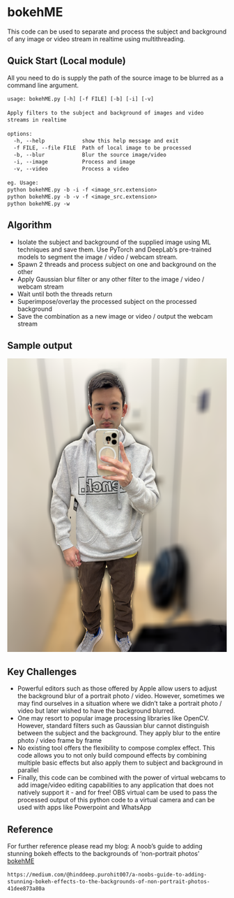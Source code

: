 # bokehME
This code can be used to separate and process the subject and background of any image or video stream in realtime using multithreading. 

## Quick Start (Local module)

All you need to do is supply the path of the source image to be blurred as a command line argument.

```
usage: bokehME.py [-h] [-f FILE] [-b] [-i] [-v]

Apply filters to the subject and background of images and video streams in realtime

options:
  -h, --help            show this help message and exit
  -f FILE, --file FILE  Path of local image to be processed
  -b, --blur            Blur the source image/video
  -i, --image           Process and image
  -v, --video           Process a video

eg. Usage:
python bokehME.py -b -i -f <image_src.extension>
python bokehME.py -b -v -f <image_src.extension>
python bokehME.py -w
```

## Algorithm
- Isolate the subject and background of the supplied image using ML techniques and save them. Use PyTorch and DeepLab’s pre-trained models to segment the image / video / webcam stream. 
- Spawn 2 threads and process subject on one and background on the other 
- Apply Gaussian blur filter or any other filter to the image / video / webcam stream
- Wait until both the threads return
- Superimpose/overlay the processed subject on the processed background
- Save the combination as a new image or video / output the webcam stream

## Sample output

![blurred_output](final_blurred_output.png)

## Key Challenges 
- Powerful editors such as those offered by Apple allow users to adjust the background blur of a portrait photo / video. However, sometimes we may find ourselves in a situation where we didn’t take a portrait photo / video but later wished to have the background blurred.
- One may resort to popular image processing libraries like OpenCV. However, standard filters such as Gaussian blur cannot distinguish between the subject and the background. They apply blur to the entire photo / video frame by frame
- No existing tool offers the flexibility to compose complex effect. This code allows you to not only build compound effects by combining multiple basic effects but also apply them to subject and background in parallel 
- Finally, this code can be combined with the power of virtual webcams to add image/video editing capabilities to any application that does not natively support it - and for free! OBS virtual cam be used to pass the processed output of this python code to a virtual camera and can be used with apps like Powerpoint and WhatsApp 

## Reference
For further reference please read my blog:
A noob’s guide to adding stunning bokeh effects to the backgrounds of ‘non-portrait photos’
<br>
[bokehME](https://medium.com/@hinddeep.purohit007/a-noobs-guide-to-adding-stunning-bokeh-effects-to-the-backgrounds-of-non-portrait-photos-41dee873a80a)

```
https://medium.com/@hinddeep.purohit007/a-noobs-guide-to-adding-stunning-bokeh-effects-to-the-backgrounds-of-non-portrait-photos-41dee873a80a
```
